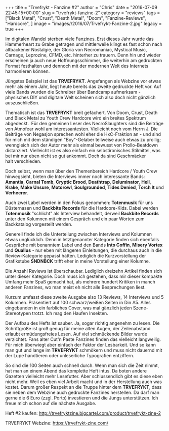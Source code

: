 +++
title = "Trvefrykt - Fanzine #2"
author = "Chris"
date = "2016-07-09 22:45:15+00:00"
slug = "trvefrykt-fanzine-2"
category = "reviews"
tags = ["Black Metal", "Crust", "Death Metal", "Doom", "Fanzine-Reviews", "Hardcore", ]
image = "images//2016/07/Trvefrykt-Fanzine-2.jpg"
legacy = true
+++

Im digitalen Wandel sterben viele Fanzines. Erst dieses Jahr wurde das Hammerheart zu Grabe getragen und mittlerweile klingt es fast schon nach altbackener Nostalgie, der Gloria von Necromaniac, Mystical Music, Carnage, Leprozine, CFMD, etc. hinterher zu trauern. Denn hin und wieder erscheinen ja auch neue Hoffnungsschimmer, die weiterhin am gedruckten Format festhalten und dennoch mit der modernen Welt des Internets harmonieren können.

Jüngstes Beispiel ist das **TRVEFRYKT**. Angefangen als Webzine vor etwas mehr als einem Jahr, liegt heute bereits das zweite gedruckte Heft vor. Auf viele Bands wurden die Schreiber über Bandcamp aufmerksam - physisches DIY und digitale Welt scheinen sich also doch nicht gänzlich auszuschließen.

Thematisch ist das **TRVEFRYKT** breit gefächert. Von Doom, Crust, Death und Black Metal zu Youth Crew Hardcore wird ein breites Spektrum abgedeckt.  Für den gemeinen Leser des NecroSlaughters sind die Beiträge von Atmofear wohl am interessantesten. Vielleicht noch vom Herrn J. Die Beiträge von Negasjon sprechen wohl eher die HxC-Fraktion an - und sind für mich mit dem ständigen "Boy"-Gelaber teilweise auch etwas zu prollig; wenngleich sich der Autor mehr als einmal bewusst von Prollo-Beatdown distanziert. Vielleicht ist es also einfach ein selbstironisches Stilmittel, was bei mir nur eben nicht so gut ankommt. Doch da sind Geschmäcker halt verschieden.

Doch selbst, wenn man über den Themenbereich Hardcore / Youth Crew hinwegsieht, bieten die Interviews immer noch interessante Bands: **Amantia**, **Carnal Tomb**, **Cryptic Brood**, **Deathtrap**, **Deluminator**, **Hell**, **Krake**, **Make Unsure**, **Motorowl**, **Soulgrounded**, **Tides Denied**, **Torch It** und **Verheerer**.

Auch zwei Label werden in den Fokus genommen: **Totenmusik** für uns Düsternasen und **Backbite Records** für die Hardcore-Kids. Dabei werden **Totenmusik** "schlicht" als Interview behandelt, derweil **Backbite Records** unter den Kolumnen mit einem Gespräch und ein paar Worten zum Backkatalog vorgestellt werden.

Generell finde ich die Unterteilung zwischen Interviews und Kolumnen etwas unglücklich. Denn in letztgenannter Kategorie finden sich ebenfalls Gespräche mit benanntem Label und den Bands **Into Coffin**, **Misery Vortex** und **Quallus** - nur eben mit längeren Einleitungen, die durchaus auch in die Review-Kategorie gepasst hätten. Lediglich die Kurzvorstellung der Grafikstube **SNDNBCK** trifft eher in meine Vorstellung einer Kolumne.

Die Anzahl Reviews ist überschaubar. Lediglich dreizehn Artikel finden sich unter dieser Kategorie. Doch muss ich gestehen, dass mir dieser kompakte Umfang mehr Spaß gemacht hat, als mehrere hundert Kritiken in manch anderen Fanzines, wo man meist eh nicht alle Besprechungen liest.

Kurzum umfasst diese zweite Ausgabe also 13 Reviews, 14 Interviews und 5 Kolumnen. Präsentiert auf 100 schwarz/weißen Seiten in Din A5. Alles eingebunden in ein farbliches Cover, was mal gänzlich jeden Szene-Stereotypen trotzt. Ich mag den Haufen Insekten.

Der Aufbau des Hefts ist sauber. Ja, sogar richtig angenehm zu lesen. Die Schriftgröße ist groß genug für meine alten Augen, der Zeilenabstand erlaubt ermüdungsfreies Lesen. Auf viel schmückende Bilder wurde verzichtet. Fans alter Cut'n Paste Fanzines finden das vielleicht langweilig. Für mich überwiegt aber einfach der Faktor der Lesbarkeit. Und so kann man gut und lange im **TRVEFRYKT** schmökern und muss nicht dauernd mit der Lupe handtieren oder unleserliche Typografien entziffern.

So sind die 100 Seiten auch schnell durch. Wenn man sich die Zeit nimmt, hat man an einem Abend das komplette Heft intus. Da boten andere Gazetten vielleicht mehr Lesefutter. Aber schlussendlich gibt es diese eben nicht mehr. Weil es eben viel Arbeit macht und in der Herstellung auch was kostet. Darum großer Respekt an die Truppe hinter dem **TRVEFRYKT**, dass sie neben dem Webzine auch gedruckte Fanzines herstellen. Da darf man gerne die 6 Euro (zzgl. Porto) investieren und die Jungs unterstützen. Ich freue mich schon auf die nächste Ausgabe.

Heft #2 kaufen: <a href="http://trvefryktzine.bigcartel.com/product/trvefrykt-zine-2">http://trvefryktzine.bigcartel.com/product/trvefrykt-zine-2</a>

TRVEFRYKT Webzine: <a href="https://trvefrykt-zine.com/">https://trvefrykt-zine.com/</a>



